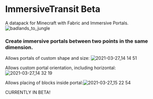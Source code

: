 # ImmersiveTransit Beta
A datapack for Minecraft with Fabric and Immersive Portals.![badlands_to_jungle](https://user-images.githubusercontent.com/4016145/112729778-48dcc080-8f04-11eb-878f-d420a3feae03.png)

### Create immersive portals between two points in the same dimension.

Allows portals of custom shape and size: ![2021-03-27_14 14 51](https://user-images.githubusercontent.com/4016145/112730346-7aa35680-8f07-11eb-8bd7-e26631d24b0e.png)

Allows custom portal orientation, including horizontal:![2021-03-27_14 32 19](https://user-images.githubusercontent.com/4016145/112730718-7b3cec80-8f09-11eb-9cc5-908f76b196da.png)

Allows placing of blocks inside portal:![2021-03-27_15 22 54](https://user-images.githubusercontent.com/4016145/112732460-77f92f00-8f10-11eb-84ba-eaa3987a1a82.png)


CURRENTLY IN BETA!
